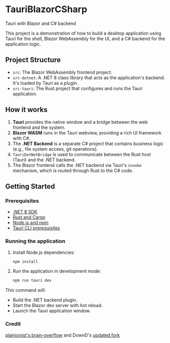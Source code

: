 # TauriBlazorCSharp
Tauri with Blazor and C# backend

This project is a demonstration of how to build a desktop application using Tauri for the shell, Blazor WebAssembly for the UI, and a C# backend for the application logic.

## Project Structure

- `src`: The Blazor WebAssembly frontend project.
- `src-dotnet`: A .NET 8 class library that acts as the application's backend. It's loaded by Tauri as a plugin.
- `src-tauri`: The Rust project that configures and runs the Tauri application.

## How it works

1.  **Tauri** provides the native window and a bridge between the web frontend and the system.
2.  **Blazor WASM** runs in the Tauri webview, providing a rich UI framework with C#.
3.  The **.NET Backend** is a separate C# project that contains business logic (e.g., file system access, git operations).
4.  `TauriDotNetBridge` is used to communicate between the Rust host (Tauri) and the .NET backend.
5.  The Blazor frontend calls the .NET backend via Tauri's `invoke` mechanism, which is routed through Rust to the C# code.

## Getting Started

### Prerequisites

-   [.NET 8 SDK](https://dotnet.microsoft.com/download/dotnet/8.0)
-   [Rust and Cargo](https://www.rust-lang.org/tools/install)
-   [Node.js and npm](https://nodejs.org/)
-   [Tauri CLI prerequisites](https://tauri.app/v2/guides/getting-started/prerequisites)

### Running the application

1.  Install Node.js dependencies:
    ```sh
    npm install
    ```
2.  Run the application in development mode:
    ```sh
    npm run tauri dev
    ```
This command will:
- Build the .NET backend plugin.
- Start the Blazor dev server with hot reload.
- Launch the Tauri application window.

### Credit
[plainionist's brain-overflow](https://github.com/plainionist/brain-overflow/)
and DownD's [updated fork](https://github.com/DownD/TauriDotNetBridge)

